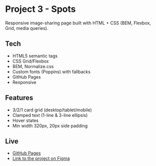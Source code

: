 # Project 3 - Spots

Responsive image-sharing page built with HTML + CSS (BEM, Flexbox, Grid, media queries).

## Tech

- HTML5 semantic tags
- CSS Grid/Flexbox
- BEM, Normalize.css
- Custom fonts (Poppins) with fallbacks
- GitHub Pages
- Responsive

## Features

- 3/2/1 card grid (desktop/tablet/mobile)
- Clamped text (1-line & 3-line ellipsis)
- Hover states
- Min width 320px, 20px side padding

## Live

- [GitHub Pages](https://geoffreyg3655.github.io/se_project_spots/)
- [Link to the project on Figma](https://www.figma.com/file/BBNm2bC3lj8QQMHlnqRsga/Sprint-3-Project-%E2%80%94-Spots?type=design&node-id=2%3A60&mode=design&t=afgNFybdorZO6cQo-1)
